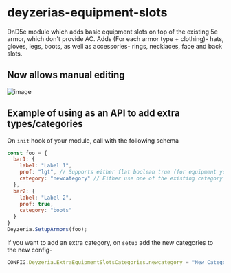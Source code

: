 # deyzerias-equipment-slots
DnD5e module which adds basic equipment slots on top of the existing 5e armor, which don't provide AC. Adds (For each armor type + clothing)- hats, gloves, legs, boots, as well as accessories- rings, necklaces, face and back slots.

## Now allows manual editing
![image](https://github.com/user-attachments/assets/539dab03-96bf-4dac-bc9a-a8e7a8956253)

## Example of using as an API to add extra types/categories
On `init` hook of your module, call with the following schema
```javascript
const foo = {
  bar1: {
    label: "Label 1",
    prof: "lgt", // Supports either flat boolean true (for equipment you are always proficient in) or proficiency types- 'lgt'/'med'/'hvy'
    category: "newcategory" // Either use one of the existing category id's- helmet, pants, gloves, bootes, extraslots or add extra ones as will be described afterwards
  },
  bar2: {
    label: "Label 2",
    prof: true,
    category: "boots"
  }
}
Deyzeria.SetupArmors(foo);
```

If you want to add an extra category, on `setup` add the new categories to the new config-
```javascript
CONFIG.Deyzeria.ExtraEquipmentSlotsCategories.newcategory = "New Category";
```

